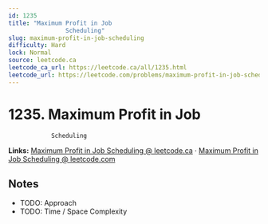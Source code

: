 ```yaml
--- 
id: 1235
title: "Maximum Profit in Job
                Scheduling"
slug: maximum-profit-in-job-scheduling
difficulty: Hard
lock: Normal
source: leetcode.ca
leetcode_ca_url: https://leetcode.ca/all/1235.html
leetcode_url: https://leetcode.com/problems/maximum-profit-in-job-scheduling/
---
```


# 1235. Maximum Profit in Job
                Scheduling

**Links:** [Maximum Profit in Job
                Scheduling @ leetcode.ca](https://leetcode.ca/all/1235.html) · [Maximum Profit in Job
                Scheduling @ leetcode.com](https://leetcode.com/problems/maximum-profit-in-job-scheduling/)

## Notes
- TODO: Approach
- TODO: Time / Space Complexity
